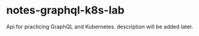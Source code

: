 # notes-graphql-k8s-lab

Api for practicing GraphQL and Kubernetes. description will be added later.
